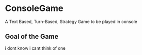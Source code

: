 # ConsoleGame
A Text Based, Turn-Based, Strategy Game to be played in console

## Goal of the Game
i dont know i cant think of one

